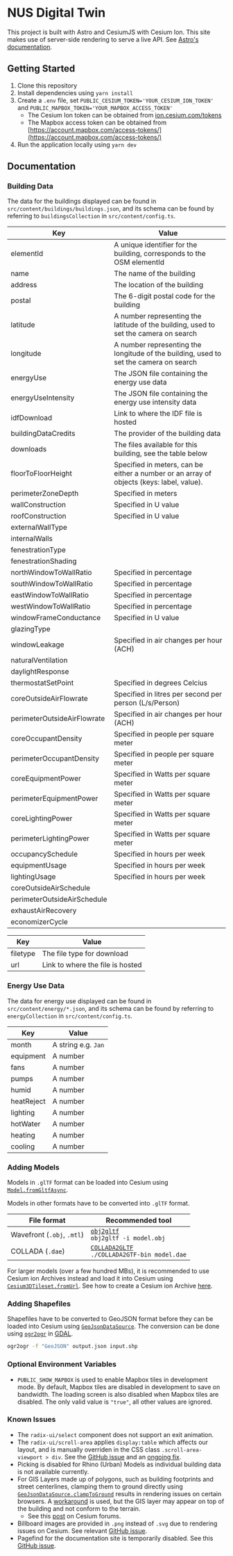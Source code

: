# NUS Digital Twin

This project is built with Astro and CesiumJS with Cesium Ion. This site makes use of server-side rendering to serve a live API. See [Astro's documentation](https://docs.astro.build/en/guides/server-side-rendering/#enable-on-demand-server-rendering).

## Getting Started

1. Clone this repository
2. Install dependencies using `yarn install`
3. Create a `.env` file, set `PUBLIC_CESIUM_TOKEN='YOUR_CESIUM_ION_TOKEN'` and `PUBLIC_MAPBOX_TOKEN='YOUR_MAPBOX_ACCESS_TOKEN'`
   - The Cesium Ion token can be obtained from [ion.cesium.com/tokens](https://ion.cesium.com/tokens)
   - The Mapbox access token can be obtained from [https://account.mapbox.com/access-tokens/](https://account.mapbox.com/access-tokens/)
4. Run the application locally using `yarn dev`

## Documentation

### Building Data

The data for the buildings displayed can be found in `src/content/buildings/buildings.json`, and its schema can be found by referring to `buildingsCollection` in `src/content/config.ts`.

| Key                         | Value                                                                                    |
| --------------------------- | ---------------------------------------------------------------------------------------- |
| elementId                   | A unique identifier for the building, corresponds to the OSM elementId                   |
| name                        | The name of the building                                                                 |
| address                     | The location of the building                                                             |
| postal                      | The 6-digit postal code for the building                                                 |
| latitude                    | A number representing the latitude of the building, used to set the camera on search     |
| longitude                   | A number representing the longitude of the building, used to set the camera on search    |
| energyUse                   | The JSON file containing the energy use data                                             |
| energyUseIntensity          | The JSON file containing the energy use intensity data                                   |
| idfDownload                 | Link to where the IDF file is hosted                                                     |
| buildingDataCredits         | The provider of the building data                                                        |
| downloads                   | The files available for this building, see the table below                               |
| floorToFloorHeight          | Specified in meters, can be either a number or an array of objects (keys: label, value). |
| perimeterZoneDepth          | Specified in meters                                                                      |
| wallConstruction            | Specified in U value                                                                     |
| roofConstruction            | Specified in U value                                                                     |
| externalWallType            |                                                                                          |
| internalWalls               |                                                                                          |
| fenestrationType            |                                                                                          |
| fenestrationShading         |                                                                                          |
| northWindowToWallRatio      | Specified in percentage                                                                  |
| southWindowToWallRatio      | Specified in percentage                                                                  |
| eastWindowToWallRatio       | Specified in percentage                                                                  |
| westWindowToWallRatio       | Specified in percentage                                                                  |
| windowFrameConductance      | Specified in U value                                                                     |
| glazingType                 |                                                                                          |
| windowLeakage               | Specified in air changes per hour (ACH)                                                  |
| naturalVentilation          |                                                                                          |
| daylightResponse            |                                                                                          |
| thermostatSetPoint          | Specified in degrees Celcius                                                             |
| coreOutsideAirFlowrate      | Specified in litres per second per person (L/s/Person)                                   |
| perimeterOutsideAirFlowrate | Specified in air changes per hour (ACH)                                                  |
| coreOccupantDensity         | Specified in people per square meter                                                     |
| perimeterOccupantDensity    | Specified in people per square meter                                                     |
| coreEquipmentPower          | Specified in Watts per square meter                                                      |
| perimeterEquipmentPower     | Specified in Watts per square meter                                                      |
| coreLightingPower           | Specified in Watts per square meter                                                      |
| perimeterLightingPower      | Specified in Watts per square meter                                                      |
| occupancySchedule           | Specified in hours per week                                                              |
| equipmentUsage              | Specified in hours per week                                                              |
| lightingUsage               | Specified in hours per week                                                              |
| coreOutsideAirSchedule      |                                                                                          |
| perimeterOutsideAirSchedule |                                                                                          |
| exhaustAirRecovery          |                                                                                          |
| economizerCycle             |                                                                                          |

| Key      | Value                            |
| -------- | -------------------------------- |
| filetype | The file type for download       |
| url      | Link to where the file is hosted |

### Energy Use Data

The data for energy use displayed can be found in `src/content/energy/*.json`, and its schema can be found by referring to `energyCollection` in `src/content/config.ts`.

| Key        | Value               |
| ---------- | ------------------- |
| month      | A string e.g. `Jan` |
| equipment  | A number            |
| fans       | A number            |
| pumps      | A number            |
| humid      | A number            |
| heatReject | A number            |
| lighting   | A number            |
| hotWater   | A number            |
| heating    | A number            |
| cooling    | A number            |

### Adding Models

Models in `.glTF` format can be loaded into Cesium using [`Model.fromGltfAsync`](https://cesium.com/learn/ion-sdk/ref-doc/Model.html#.fromGltfAsync).

Models in other formats have to be converted into `.glTF` format.

| File format                | Recommended tool                                                                                |
| -------------------------- | ----------------------------------------------------------------------------------------------- |
| Wavefront (`.obj`, `.mtl`) | [`obj2gltf`](https://github.com/CesiumGS/obj2gltf)<br>`obj2gltf -i model.obj`                   |
| COLLADA (`.dae`)           | [`COLLADA2GLTF`](https://github.com/KhronosGroup/COLLADA2GLTF)<br>`./COLLADA2GTF-bin model.dae` |

For larger models (over a few hundred MBs), it is recommended to use Cesium ion Archives instead and load it into Cesium using [`Cesium3DTileset.fromUrl`](https://cesium.com/learn/ion-sdk/ref-doc/Cesium3DTileset.html#.fromUrl). See how to create a Cesium ion Archive [here](https://cesium.com/learn/ion/cesium-ion-archives-and-exports/).

### Adding Shapefiles

Shapefiles have to be converted to GeoJSON format before they can be loaded into Cesium using [`GeoJsonDataSource`](https://cesium.com/learn/ion-sdk/ref-doc/GeoJsonDataSource.html). The conversion can be done using [`ogr2ogr`](https://gdal.org/programs/ogr2ogr.html) in [GDAL](https://gdal.org/).

```bash
ogr2ogr -f "GeoJSON" output.json input.shp
```

### Optional Environment Variables

- `PUBLIC_SHOW_MAPBOX` is used to enable Mapbox tiles in development mode. By default, Mapbox tiles are disabled in development to save on bandwidth. The loading screen is also disabled when Mapbox tiles are disabled. The only valid value is `"true"`, all other values are ignored.

### Known Issues

- The `radix-ui/select` component does not support an exit animation.
- The `radix-ui/scroll-area` applies `display:table` which affects our layout, and is manually overriden in the CSS class `.scroll-area-viewport > div`. See the [GitHub issue](https://github.com/radix-ui/primitives/issues/926) and an [ongoing fix](https://github.com/radix-ui/primitives/pull/2945).
- Picking is disabled for Rhino (Urban) Models as individual building data is not available currently.
- For GIS Layers made up of polygons, such as building footprints and street centerlines, clamping them to ground directly using [`GeoJsonDataSource.clampToGround`](https://cesium.com/learn/ion-sdk/ref-doc/GeoJsonDataSource.html?classFilter=geojson#.clampToGround) results in rendering issues on certain browsers. A [workaround](https://github.com/City-Syntax/nus-digital-twin/pull/74) is used, but the GIS layer may appear on top of the building and not conform to the terrain.
  - See this [post](https://community.cesium.com/t/macos-driver-bug-for-small-clamp-to-ground-polygons/24277) on Cesium forums.
- Billboard images are provided in `.png` instead of `.svg` due to rendering issues on Cesium. See relevant [GitHub issue](https://github.com/CesiumGS/cesium/issues/4235).
- Pagefind for the documentation site is temporarily disabled. See this [GitHub issue](https://github.com/withastro/astro/issues/12663).

